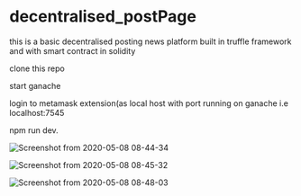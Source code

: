 # decentralised_postPage

this is a basic decentralised posting news platform built in truffle framework and with smart contract in solidity

clone this repo

start ganache

login to metamask extension(as local host with port running on ganache i.e localhost:7545

npm run dev.

![Screenshot from 2020-05-08 08-44-34](https://user-images.githubusercontent.com/50707709/81366699-ec648d00-9108-11ea-990d-3ad64273964e.png)


![Screenshot from 2020-05-08 08-45-32](https://user-images.githubusercontent.com/50707709/81366729-fdad9980-9108-11ea-820f-1aaae5037c95.png)


![Screenshot from 2020-05-08 08-48-03](https://user-images.githubusercontent.com/50707709/81366747-09995b80-9109-11ea-983f-1eaa14bd10c1.png)
